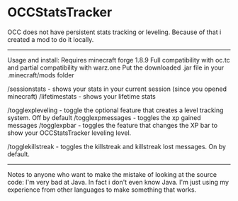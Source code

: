 # OCCStatsTracker
OCC does not have persistent stats tracking or leveling.
Because of that i created a mod to do it locally.

-------------------------
Usage and install:
Requires minecraft forge 1.8.9
Full compatibility with oc.tc and partial compatibility with warz.one
Put the downloaded .jar file in your .minecraft/mods folder

/sessionstats - shows your stats in your current session (since you opened minecraft)
/lifetimestats - shows your lifetime stats

/togglexpleveling - toggle the optional feature that creates a level tracking system. Off by default
/togglexpmessages - toggles the xp gained messages
/togglexpbar - toggles the feature that changes the XP bar to show your OCCStatsTracker leveling level.

/togglekillstreak - toggles the killstreak and killstreak lost messages. On by default.

-------------------------
Notes to anyone who want to make the mistake of looking at the source code:
I'm very bad at Java. In fact i don't even know Java. I'm just using my experience from other languages to make something that works.
